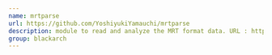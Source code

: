 ```yaml
---
name: mrtparse
url: https://github.com/YoshiyukiYamauchi/mrtparse
description: module to read and analyze the MRT format data. URL : https://github.com/YoshiyukiYamauchi/mrtparse Groups : blackarch blackarch-misc blackarch-networking
group: blackarch
---
```

